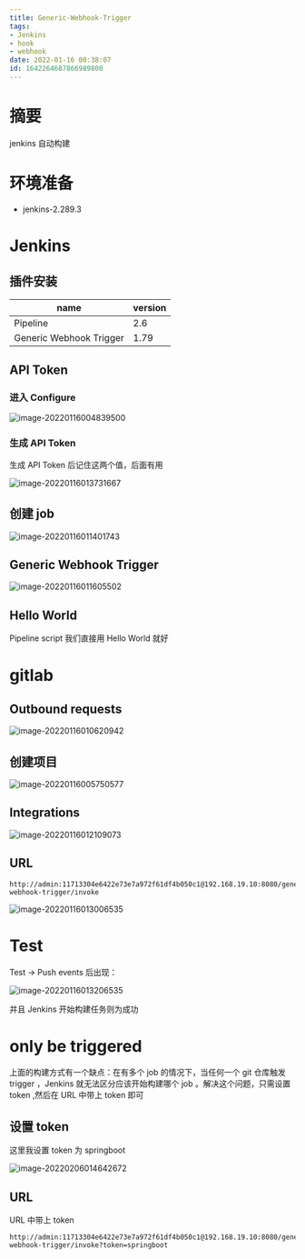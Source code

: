 ```yaml
---
title: Generic-Webhook-Trigger
tags: 
- Jenkins
- hook
- webhook
date: 2022-01-16 00:38:07
id: 1642264687866989800
---
```

# 摘要

jenkins 自动构建

# 环境准备

- jenkins-2.289.3

# Jenkins

## 插件安装

| name                    | version |
| ----------------------- | ------- |
| Pipeline                | 2.6     |
| Generic Webhook Trigger | 1.79    |

## API Token

### 进入 Configure

![image-20220116004839500](assets/images/image-20220116004839500.png)

### 生成 API Token

生成 API Token 后记住这两个值，后面有用

![image-20220116013731667](assets/images/image-20220116013731667.png)





## 创建 job

![image-20220116011401743](assets/images/image-20220116011401743.png)

## Generic Webhook Trigger

![image-20220116011605502](assets/images/image-20220116011605502.png)

## Hello World

Pipeline script 我们直接用 Hello World 就好

# gitlab

## Outbound requests

![image-20220116010620942](assets/images/image-20220116010620942.png)

## 创建项目

![image-20220116005750577](assets/images/image-20220116005750577.png)



## Integrations

![image-20220116012109073](assets/images/image-20220116012109073.png)

## URL

```
http://admin:11713304e6422e73e7a972f61df4b050c1@192.168.19.10:8080/generic-webhook-trigger/invoke
```

![image-20220116013006535](assets/images/image-20220116013006535.png)

# Test

Test → Push events 后出现：

![image-20220116013206535](assets/images/image-20220116013206535.png)

并且 Jenkins 开始构建任务则为成功

# only be triggered

上面的构建方式有一个缺点：在有多个 job 的情况下，当任何一个 git 仓库触发 trigger ，Jenkins 就无法区分应该开始构建哪个 job 。解决这个问题，只需设置 token ,然后在 URL 中带上 token 即可

## 设置 token

这里我设置 token 为 springboot 

![image-20220206014642672](assets/images/image-20220206014642672.png)

## URL

 URL 中带上 token 

```
http://admin:11713304e6422e73e7a972f61df4b050c1@192.168.19.10:8080/generic-webhook-trigger/invoke?token=springboot
```



